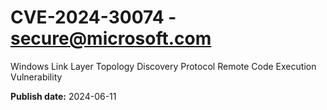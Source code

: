 # CVE-2024-30074 - secure@microsoft.com

Windows Link Layer Topology Discovery Protocol Remote Code Execution Vulnerability

**Publish date:** 2024-06-11
